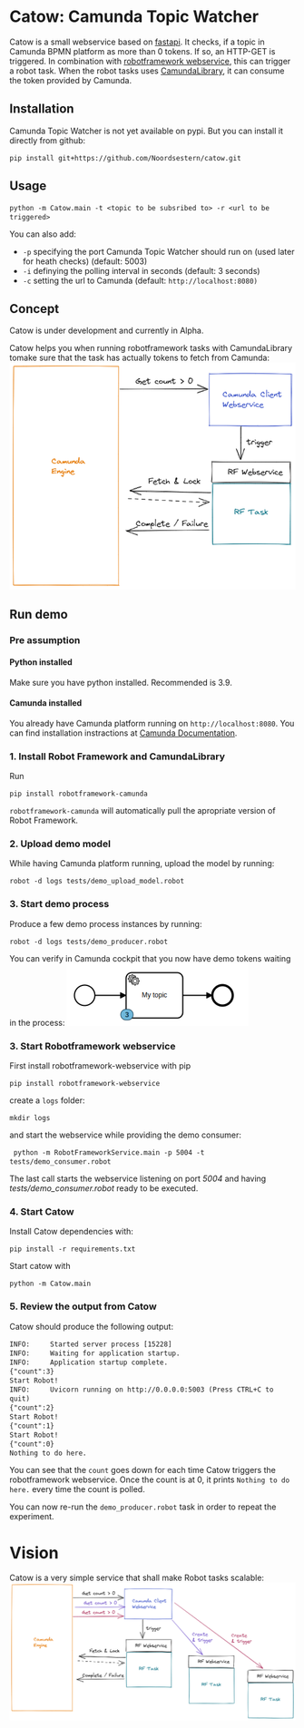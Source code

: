 # Catow: Camunda Topic Watcher
Catow is a small webservice based on [fastapi](https://fastapi.tiangolo.com/). 
It checks, if a topic in Camunda BPMN platform as more than 0 tokens. 
If so, an HTTP-GET is triggered. In combination with 
[robotframework webservice](https://github.com/postadress/robotframework-webservice), this can trigger a robot task. 
When the robot tasks uses [CamundaLibrary](https://github.com/MarketSquare/robotframework-camunda), 
it can consume the token provided by Camunda.

## Installation

Camunda Topic Watcher is not yet available on pypi. But you can install it directly from github:

```
pip install git+https://github.com/Noordsestern/catow.git
```

## Usage

```
python -m Catow.main -t <topic to be subsribed to> -r <url to be triggered>
```

You can also add:
- `-p` specifying the port Camunda Topic Watcher should run on (used later for heath checks) (default: 5003)
- `-i` definying the polling interval in seconds (default: 3 seconds)
- `-c` setting the url to Camunda (default: `http://localhost:8080)`

## Concept
Catow is under development and currently in Alpha.

Catow helps you when running robotframework tasks with CamundaLibrary tomake sure that the task
has actually tokens to fetch from Camunda:
![Catow concept](./images/camundalibrary-webservice-simple.png)

## Run demo
### Pre assumption
#### Python installed
Make sure you have python installed. Recommended is 3.9.

#### Camunda installed
You already have Camunda platform running on `http://localhost:8080`. You can find installation instractions at 
[Camunda Documentation](https://docs.camunda.org/manual/latest/introduction/downloading-camunda/#download-the-runtime).

### 1. Install Robot Framework and CamundaLibrary
Run
```shell
pip install robotframework-camunda
```
`robotframework-camunda` will automatically pull the apropriate version of Robot Framework.

### 2. Upload demo model
While having Camunda platform running, upload the model by running:
```shell
robot -d logs tests/demo_upload_model.robot
```

### 3. Start demo process
Produce a few demo process instances by running:
```shell
robot -d logs tests/demo_producer.robot
```
You can verify in Camunda cockpit that you now have demo tokens waiting in the process:
![Demo instances in process](./images/1-demo-tokens-in-process.png)

### 3. Start Robotframework webservice
First install robotframework-webservice with pip
```shell
pip install robotframework-webservice
```
create a `logs` folder:
```shell
mkdir logs
```
and start the webservice while providing the demo consumer:
```shell
 python -m RobotFrameworkService.main -p 5004 -t tests/demo_consumer.robot
```
The last call starts the webservice listening on port *5004* and having *tests/demo_consumer.robot* ready to be 
executed.

### 4. Start Catow
Install Catow dependencies with:
```shell
pip install -r requirements.txt
```
Start catow with
```shell
python -m Catow.main
```

### 5. Review the output from Catow
Catow should produce the following output:
```log
INFO:     Started server process [15228]
INFO:     Waiting for application startup.
INFO:     Application startup complete.
{"count":3}
Start Robot!
INFO:     Uvicorn running on http://0.0.0.0:5003 (Press CTRL+C to quit)
{"count":2}
Start Robot!
{"count":1}
Start Robot!
{"count":0}
Nothing to do here.
```
You can see that the `count` goes down for each time Catow triggers the robotframework webservice.
Once the count is at 0, it prints `Nothing to do here.` every time the count is polled.

You can now re-run the `demo_producer.robot` task in order to repeat the experiment.

# Vision
Catow is a very simple service that shall make Robot tasks scalable:
![Catow scaling](./images/camundalibrary-webservice-scaling.png)
